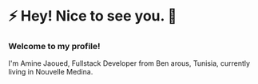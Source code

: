 # ⚡ Hey! Nice to see you. 👋
### Welcome to my profile!
I'm Amine Jaoued, Fullstack Developer from Ben arous, Tunisia, currently living in Nouvelle Medina.
